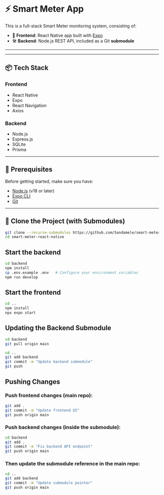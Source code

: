 # ⚡️ Smart Meter App

This is a full-stack Smart Meter monitoring system, consisting of:

- 📱 **Frontend**: React Native app built with [Expo](https://expo.dev/)
- 🛠️ **Backend**: Node.js REST API, included as a Git **submodule**

---

---

## 📦 Tech Stack

### Frontend
- React Native
- Expo
- React Navigation
- Axios

### Backend
- Node.js
- Express.js
- SQLite
- Prisma

---

## 🔧 Prerequisites

Before getting started, make sure you have:

- [Node.js](https://nodejs.org/) (v18 or later)
- [Expo CLI](https://docs.expo.dev/get-started/installation/)
- [Git](https://git-scm.com/)

---

## 🔽 Clone the Project (with Submodules)

```bash
git clone --recurse-submodules https://github.com/Sandamele/smart-meter-react-native.git
cd smart-meter-react-native
```

## Start the backend
```bash
cd backend
npm install
cp .env.example .env   # Configure your environment variables
npm run develop
```

## Start the frontend
```bash
cd ..
npm install
npx expo start
```

## Updating the Backend Submodule
```bash
cd backend
git pull origin main

cd ..
git add backend
git commit -m "Update backend submodule"
git push
```

## Pushing Changes

### Push frontend changes (main repo):
```bash
git add .
git commit -m "Update frontend UI"
git push origin main
```

### Push backend changes (inside the submodule):
```bash
cd backend
git add .
git commit -m "Fix backend API endpoint"
git push origin main
```
### Then update the submodule reference in the main repo:
```bash
cd ..
git add backend
git commit -m "Update submodule pointer"
git push origin main
```
